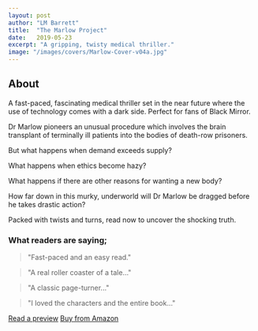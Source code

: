 ```yaml
---
layout: post
author: "LM Barrett"
title:  "The Marlow Project"
date:   2019-05-23
excerpt: "A gripping, twisty medical thriller."
image: "/images/covers/Marlow-Cover-v04a.jpg"
---
```


## About

A fast-paced, fascinating medical thriller set in the near future where the use of technology comes with a dark side. Perfect for fans of Black Mirror.

Dr Marlow pioneers an unusual procedure which involves the brain transplant of terminally ill patients into the bodies of death-row prisoners. 

But what happens when demand exceeds supply?

What happens when ethics become hazy?

What happens if there are other reasons for wanting a new body?

How far down in this murky, underworld will Dr Marlow be dragged before he takes drastic action?

Packed with twists and turns, read now to uncover the shocking truth.

### What readers are saying;

> "Fast-paced and an easy read."

> "A real roller coaster of a tale..."

> "A classic page-turner..."

> "I loved the characters and the entire book..."

<a href="https://leer.amazon.es/kp/embed?asin=B07S8C69WQ&preview=newtab&linkCode=kpe&ref_=cm_sw_r_kb_dp_Vip2DbKS72369" target="_preview" class="button ">Read a preview</a>
<a href="https://www.amazon.co.uk/Marlow-Project-gripping-medical-thriller-ebook/dp/B07S8C69WQ/" target="_amazon" class="button special ">Buy from Amazon</a>
